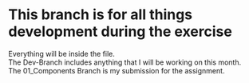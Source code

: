 # This branch is for all things development during the exercise

Everything will be inside the file.
<br> 
The Dev-Branch includes anything that I will be working on this month.
<br> 
The 01_Components Branch is my submission for the assignment.
